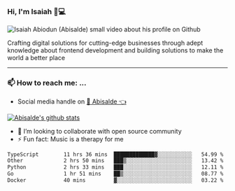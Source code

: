 ### Hi, I'm Isaiah 🌻💻

<img src="https://res.cloudinary.com/abisalde/image/upload/c_scale,h_311,w_816/v1616039512/Abisalde_github.gif" alt="Isaiah Abiodun (Abisalde) small video about his profile on Github">

Crafting digital solutions for cutting-edge businesses through adept knowledge about frontend development and building solutions to make the world a better place
<hr>

### 📫 How to reach me: ...
- Social media handle on <a href="https://twitter.com/abisalde">🔔  Abisalde   👈</a>


[![Abisalde's github stats](https://github-readme-stats.vercel.app/api?username=abisalde)](https://github.com/abisalde/github-readme-stats)

- 👯 I’m looking to collaborate with open source community
- ⚡ Fun fact: Music is a therapy for me


<!--
**abisalde/Abisalde** is a ✨ _special_ ✨ repository because its `README.md` (this file) appears on your GitHub profile.

Here are some ideas to get you started:


- 👯 I’m looking to collaborate with open source community
- 🤔 I’m looking for help with ...
- 💬 Ask me about ...
- 📫 How to reach me: ...
- 😄 Pronouns: ...
- ⚡ Fun fact: ...
-->

<!--START_SECTION:waka-->

```txt
TypeScript        11 hrs 36 mins  █████████████▓░░░░░░░░░░░   54.99 %
Other             2 hrs 50 mins   ███▒░░░░░░░░░░░░░░░░░░░░░   13.42 %
Python            2 hrs 33 mins   ███░░░░░░░░░░░░░░░░░░░░░░   12.11 %
Go                1 hr 51 mins    ██▒░░░░░░░░░░░░░░░░░░░░░░   08.77 %
Docker            40 mins         ▓░░░░░░░░░░░░░░░░░░░░░░░░   03.22 %
```

<!--END_SECTION:waka-->

